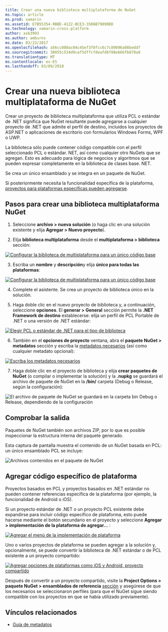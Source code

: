 ```yaml
---
title: Crear una nueva biblioteca multiplataforma de NuGet
ms.topic: article
ms.prod: xamarin
ms.assetid: E7B55354-9BBE-4122-BCE3-3506B79090DD
ms.technology: xamarin-cross-platform
author: asb3993
ms.author: amburns
ms.date: 03/23/2017
ms.openlocfilehash: a56cc080ac04c45ef3f0fcc6c7c89096a08beddf
ms.sourcegitcommit: 30055c534d9caf5dffcfdeafd6f08e666fb870a8
ms.translationtype: MT
ms.contentlocale: es-ES
ms.lasthandoff: 03/09/2018
---
```

# <a name="creating-a-new-multiplatform-library-for-nuget"></a>Crear una nueva biblioteca multiplataforma de NuGet

Crear un proyecto de biblioteca multiplataforma que utiliza PCL o estándar de .NET significa que NuGet resultante puede agregarse a cualquier proyecto de .NET que admite el perfil de destino, incluidos los proyectos de ASP.NET o aplicaciones de escritorio con formularios Windows Forms, WPF o UWP.

La biblioteca sólo puede contener código compatible con el perfil seleccionado PCL o estándar. NET, así como cualquier otro NuGets que se agregan.
Esto es adecuado para lógica de negocios y algoritmos que se pueden expresar completamente en la biblioteca de clases base. NET.

Se crea un único ensamblado y se integra en un paquete de NuGet.

Si posteriormente necesita la funcionalidad específica de la plataforma, [proyectos para plataformas específicas pueden agregarse](#add-platforms).

## <a name="steps-to-create-a-multiplatform-library-nuget"></a>Pasos para crear una biblioteca multiplataforma NuGet

1. Seleccione **archivo > nueva solución** (o haga clic en una solución existente y elija **Agregar > Nuevo proyecto**).

2. Elija **biblioteca multiplataforma** desde el **multiplataforma > biblioteca** sección:

  [![](single-codebase-images/mulitplatform-library-sml.png "Configurar la biblioteca de multiplataforma para un único código base")](single-codebase-images/mulitplatform-library.png#lightbox)

3. Escriba un **nombre** y **descripción**y elija **único para todas las plataformas**:

  [![](single-codebase-images/single-configure-sml.png "Configurar la biblioteca de multiplataforma para un único código base")](single-codebase-images/single-configure.png#lightbox)

4. Complete el asistente. Se crea un proyecto de biblioteca único en la solución.

5. Haga doble clic en el nuevo proyecto de biblioteca y, a continuación, seleccione **opciones**. El **generar > General** sección permite la **.NET Framework de destino** establecerse: elija un perfil de PCL Portable de .NET o una versión de .NET estándar:

  [![](single-codebase-images/single-choose-type-sml.png "Elegir PCL o estándar de .NET para el tipo de biblioteca")](single-codebase-images/single-choose-type.png#lightbox)

6. También en el **opciones de proyecto** ventana, abra el **paquete NuGet > metadatos** sección y escriba la [metadatos necesarios](~/cross-platform/app-fundamentals/nuget-multiplatform-libraries/metadata.md) (así como cualquier metadato opcional):

  [![](single-codebase-images/single-metadata-sml.png "Escriba los metadatos necesarios")](single-codebase-images/single-metadata.png#lightbox)

7. Haga doble clic en el proyecto de biblioteca y elija **crear paquetes de NuGet** (o compilar o implementar la solución) y la **.nupkg** se guardará el archivo de paquete de NuGet en la **/bin/** carpeta (Debug o Release, según la configuración):

  ![](single-codebase-images/create-nuget-package.png "El archivo de paquete de NuGet se guardará en la carpeta bin Debug o Release, dependiendo de la configuración")


## <a name="verifying-the-output"></a>Comprobar la salida

Paquetes de NuGet también son archivos ZIP, por lo que es posible inspeccionar la estructura interna del paquete generado.

Esta captura de pantalla muestra el contenido de un NuGet basada en PCL: un único ensamblado PCL se incluye:

![](single-codebase-images/nuget-output.png "Archivos contenidos en el paquete de NuGet")

<a name="add-platforms" />

## <a name="adding-platform-specific-code"></a>Agregar código específico de plataforma

Proyectos basados en PCL y proyectos basados en .NET estándar no pueden contener referencias específica de la plataforma (por ejemplo, la funcionalidad de Android o iOS).

Si un proyecto estándar de .NET o un proyecto PCL existente debe expandirse para incluir código específico de plataforma, esto puede hacerse mediante el botón secundario en el proyecto y seleccione **Agregar > implementación de la plataforma de agregar...** :

[![](single-codebase-images/add-later-sml.png "Agregar el menú de la implementación de plataforma")](single-codebase-images/add-later.png#lightbox)

Uno o varios proyectos de plataforma se pueden agregar a la solución y, opcionalmente, se puede convertir la biblioteca de .NET estándar o de PCL existente a un proyecto compartido:

[![](single-codebase-images/add-later-platforms-sml.png "Agregar opciones de plataformas como iOS y Android, proyecto compartido")](single-codebase-images/add-later-platforms-sml.png#lightbox)

Después de convertir a un proyecto compartido, visite la **Project Options > paquete NuGet > ensamblados de referencia**
[sección](~/cross-platform/app-fundamentals/nuget-multiplatform-libraries/platform-specific.md) y asegúrese de que los necesarios se seleccionaron perfiles (para que el NuGet sigue siendo compatible con los proyectos en que se había utilizado previamente).


## <a name="related-links"></a>Vínculos relacionados

- [Guía de metadatos](~/cross-platform/app-fundamentals/nuget-multiplatform-libraries/metadata.md)
